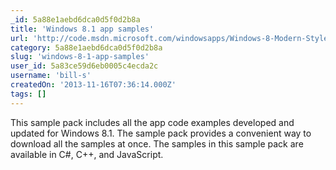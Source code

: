 ```yaml
---
_id: 5a88e1aebd6dca0d5f0d2b8a
title: 'Windows 8.1 app samples'
url: 'http://code.msdn.microsoft.com/windowsapps/Windows-8-Modern-Style-App-Samples'
category: 5a88e1aebd6dca0d5f0d2b8a
slug: 'windows-8-1-app-samples'
user_id: 5a83ce59d6eb0005c4ecda2c
username: 'bill-s'
createdOn: '2013-11-16T07:36:14.000Z'
tags: []
---
```


This sample pack includes all the app code examples developed and updated for Windows 8.1. The sample pack provides a convenient way to download all the samples at once. The samples in this sample pack are available in C#, C++, and JavaScript.
